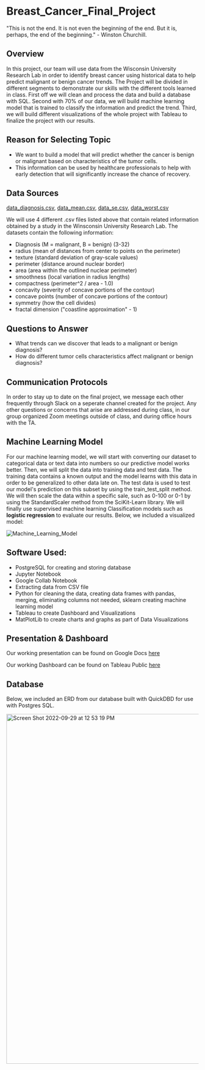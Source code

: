 # Breast_Cancer_Final_Project

"This is not the end. It is not even the beginning of the end. But it is, perhaps, the end of the beginning." - Winston Churchill.

## Overview
In this project, our team will use data from the Wisconsin University Research Lab in order to identify breast cancer using historical data to help predict malignant or benign cancer trends. The Project will be divided in different segments to demonstrate our skills with the different tools learned in class. First off we will clean and process the data and build a database with SQL. Second with 70% of our data, we will build machine learning model that is trained to classify the information and predict the trend. Third, we will build different visualizations of the whole project with Tableau to finalize the project with our results.

## Reason for Selecting Topic
* We want to build a model that will predict whether the cancer is benign or malignant based on characteristics of the tumor cells.
* This information can be used by healthcare professionals to help with early detection that will significantly increase the chance of recovery.

## Data Sources
[data_diagnosis.csv](https://github.com/merein01/Breast_Cancer_Final_Project/files/9650582/data_diagnosis.csv),
[data_mean.csv](https://github.com/merein01/Breast_Cancer_Final_Project/files/9650583/data_mean.csv),
[data_se.csv](https://github.com/merein01/Breast_Cancer_Final_Project/files/9650584/data_se.csv),
[data_worst.csv](https://github.com/merein01/Breast_Cancer_Final_Project/files/9650585/data_worst.csv)

We will use 4 different .csv files listed above that contain related information obtained by a study in the Winsconsin University Research Lab. The datasets contain the following information:
* Diagnosis (M = malignant, B = benign) (3-32)
* radius (mean of distances from center to points on the perimeter)
* texture (standard deviation of gray-scale values)
* perimeter (distance around nuclear border)
* area (area within the outlined nuclear perimeter)
* smoothness (local variation in radius lengths)
* compactness (perimeter^2 / area - 1.0)
* concavity (severity of concave portions of the contour)
* concave points (number of concave portions of the contour)
* symmetry (how the cell divides)
* fractal dimension ("coastline approximation" - 1)

## Questions to Answer
* What trends can we discover that leads to a malignant or benign diagnosis?
* How do different tumor cells characteristics affect malignant or benign diagnosis?

## Communication Protocols 
In order to stay up to date on the final project, we message each other frequently through Slack on a seperate channel created for the project. Any other questions or concerns that arise are addressed during class, in our group organized Zoom meetings outside of class, and during office hours with the TA. 

## Machine Learning Model
For our machine learning model, we will start with converting our dataset to categorical data or text data into numbers so our predictive model works better. Then, we will split the data into training data and test data. The training data contains a known output and the model learns with this data in order to be generalized to other data late on. The test data is used to test our model's prediction on this subset by using the train_test_split method. We will then scale the data within a specific sale, such as 0-100 or 0-1 by using the StandardScaler method from the SciKit-Learn library. We will finally use supervised machine learning Classification models such as **logistic regression** to evaluate our results. 
Below, we included a visualized model: 

![Machine_Learning_Model](https://user-images.githubusercontent.com/105119376/192317658-fe9da560-8450-47a9-9639-751520005fb0.png)

## Software Used:
* PostgreSQL for creating and storing database
* Jupyter Notebook
* Google Collab Notebook
* Extracting data from CSV file
* Python for cleaning the data, creating data frames with pandas, merging, eliminating columns not needed, sklearn creating machine learning model
* Tableau to create Dashboard and Visualizations
* MatPlotLib to create charts and graphs as part of Data Visualizations

## Presentation & Dashboard 
Our working presentation can be found on Google Docs [here](https://docs.google.com/presentation/d/1b2XuOEt3PEXZWeotr5PsMwdkh_uWaGrsoeUxBRSQtpg/edit#slide=id.gc6f9e470d_0_0)

Our working Dashboard can be found on Tableau Public [here](https://public.tableau.com/app/profile/gladys.robles/viz/BreastCancerProject_16650147492950/BreastCancerProject?publish=yes)

## Database
Below, we included an ERD from our database built with QuickDBD for use with Postgres SQL. 

<img width="916" alt="Screen Shot 2022-09-29 at 12 53 19 PM" src="https://user-images.githubusercontent.com/105124485/193092329-8e0fd95c-1379-4f92-9eb2-e024cd7dea08.png">

